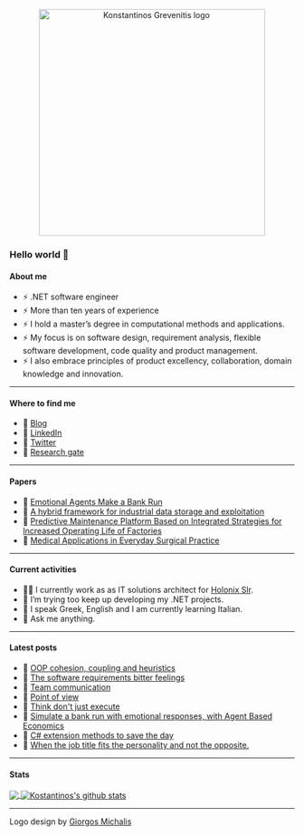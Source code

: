 <p align="center">
<img src="https://grevenitis.me/wp-content/uploads/2022/07/logos-03.png" alt="Konstantinos Grevenitis logo" width="400">
</p>

### Hello world 👋

#### About me

- ⚡ .NET software engineer
- ⚡ More than ten years of experience
- ⚡ I hold a master’s degree in computational methods and applications.
- ⚡ My focus is on software design, requirement analysis, flexible software development, code quality and product management. 
- ⚡ I also embrace principles of product excellency, collaboration, domain knowledge and innovation.

---

#### Where to find me

- 🔗 [Blog](https://grevenitis.me/)
- 🔗 [LinkedIn](https://www.linkedin.com/in/konstantinosgrevenitis/)
- 🔗 [Twitter](https://twitter.com/grevenitisk)
- 🔗 [Research gate](https://www.researchgate.net/profile/Konstantinos_Grevenitis)

---

#### Papers

- 📃 [Emotional Agents Make a Bank Run](https://www.researchgate.net/publication/348204430_Emotional_Agents_Make_a_Bank_Run)
- 📃 [A hybrid framework for industrial data storage and exploitation](https://www.researchgate.net/publication/333987258_A_hybrid_framework_for_industrial_data_storage_and_exploitation)
- 📃 [Predictive Maintenance Platform Based on Integrated Strategies for Increased Operating Life of Factories](https://www.researchgate.net/publication/327204091_Predictive_Maintenance_Platform_Based_on_Integrated_Strategies_for_Increased_Operating_Life_of_Factories)
- 📃 [Medical Applications in Everyday Surgical Practice](https://www.researchgate.net/publication/323837515_Medical_Applications_in_Everyday_Surgical_Practice)

---

#### Current activities

- 👨‍💻 I currently work as as IT solutions architect for <a href="http://holonix.it/">Holonix Slr</a>. 
- 🔭 I’m trying too keep up developing my .NET projects.
- 🌱 I speak Greek, English and I am currently learning Italian.
- 💬 Ask me anything.

---

#### Latest posts
- 📝 [OOP cohesion, coupling and heuristics](https://grevenitis.me/2022/07/16/oop-cohesion-coupling-and-heuristics/)
- 📝 [The software requirements bitter feelings](https://grevenitis.me/2021/03/26/the-software-requirements-bitter-feelings/)
- 📝 [Team communication](https://grevenitis.me/2021/02/16/team-communication/)
- 📝 [Point of view](https://grevenitis.me/2020/12/24/point-of-view/)
- 📝 [Think don't just execute](https://grevenitis.me/2020/12/13/think-dont-just-execute/)
- 📝 [Simulate a bank run with emotional responses, with Agent Based Economics](https://grevenitis.me/2020/12/06/simulate-a-bank-run-with-emotional-responses-with-agent-based-economics/)
- 📝 [C# extension methods to save the day](https://grevenitis.me/2020/11/29/c-extension-methods-to-save-the-day/)
- 📝 [When the job title fits the personality and not the opposite.](https://grevenitis.me/2020/10/20/when-the-job-title-fits-the-personality-and-not-the-opposite/)

---

#### Stats

<a href="https://github.com/kostasgrevenitis">
  <img align="center" src="https://github-readme-stats.vercel.app/api/top-langs/?username=kostasgrevenitis&theme=graywhite&hide_langs_below=1" />
</a>

<a href="https://github.com/kostasgrevenitis">
 <img align="center" src="https://github-readme-stats.vercel.app/api?username=kostasgrevenitis&show_icons=true&theme=graywhite&line_height=27" alt="Kostantinos's github stats"/>
</a>

---

Logo design by [Giorgos Michalis](https://www.omega-point.net/)

